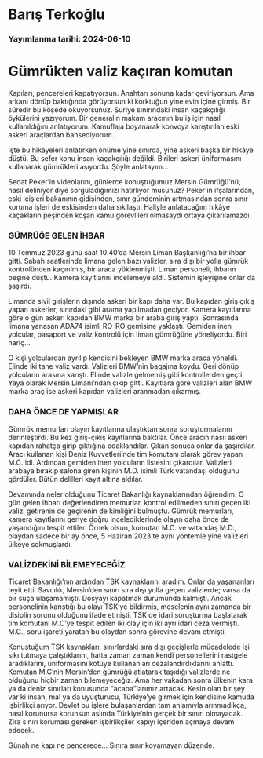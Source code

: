 # Barış Terkoğlu

### Yayımlanma tarihi: 2024-06-10

# Gümrükten valiz kaçıran komutan

Kapıları, pencereleri kapatıyorsun. Anahtarı sonuna kadar çeviriyorsun. Ama arkanı dönüp baktığında görüyorsun ki korktuğun yine evin içine girmiş. Bir süredir bu köşede okuyorsunuz. Suriye sınırındaki insan kaçakçılığı öykülerini yazıyorum. Bir generalin makam aracının bu iş için nasıl kullanıldığını anlatıyorum. Kamuflaja boyanarak konvoya karıştırılan eski askeri araçlardan bahsediyorum.

İşte bu hikâyeleri anlatırken önüme yine sınırda, yine askeri başka bir hikâye düştü. Bu sefer konu insan kaçakçılığı değildi. Birileri askeri üniformasını kullanarak gümrükleri aşıyordu. Şöyle anlatayım...

Sedat Peker’in videolarını, günlerce konuştuğumuz Mersin Gümrüğü’nü, nasıl deliniyor diye sorguladığımızı hatırlıyor musunuz? Peker’in ifşalarından, eski içişleri bakanının gidişinden, sınır gündeminin artmasından sonra sınır koruma işleri de eskisinden daha sıkılaştı. Haliyle anlatacağım hikâye kaçakların peşinden koşan kamu görevlileri olmasaydı ortaya çıkarılamazdı.


### GÜMRÜĞE GELEN İHBAR

10 Temmuz 2023 günü saat 10.40’da Mersin Liman Başkanlığı’na bir ihbar gitti. Sabah saatlerinde limana gelen bazı valizler, sıra dışı bir yolla gümrük kontrolünden kaçırılmış, bir araca yüklenmişti. Liman personeli, ihbarın peşine düştü. Kamera kayıtlarını incelemeye aldı. Sistemin işleyişine onlar da şaşırdı.

Limanda sivil girişlerin dışında askeri bir kapı daha var. Bu kapıdan giriş çıkış yapan askerler, sınırdaki gibi arama yapılmadan geçiyor. Kamera kayıtlarına göre o gün askeri kapıdan BMW marka bir araba giriş yaptı. Sonrasında limana yanaşan ADA74 isimli RO-RO gemisine yaklaştı. Gemiden inen yolcular, pasaport ve valiz kontrolü için liman gümrüğüne yöneliyordu. Biri hariç...

O kişi yolculardan ayrılıp kendisini bekleyen BMW marka araca yöneldi. Elinde iki tane valiz vardı. Valizleri BMW’nin bagajına koydu. Geri dönüp yolcuların arasına karıştı. Elinde valizle gelmemiş gibi kontrollerden geçti. Yaya olarak Mersin Limanı’ndan çıkıp gitti. Kayıtlara göre valizleri alan BMW marka araç ise askeri kapıdan valizleri aranmadan çıkarmış.


### DAHA ÖNCE DE YAPMIŞLAR

Gümrük memurları olayın kayıtlarına ulaştıktan sonra soruşturmalarını derinleştirdi. Bu kez giriş-çıkış kayıtlarına baktılar. Önce aracın nasıl askeri kapıdan rahatça girip çıktığına odaklandılar. Çıkan sonuca onlar da şaşırdılar. Aracı kullanan kişi Deniz Kuvvetleri’nde tim komutanı olarak görev yapan M.C. idi. Ardından gemiden inen yolcuların listesini çıkardılar. Valizleri arabaya bırakıp salona giren kişinin M.D. isimli Türk vatandaşı olduğunu gördüler. Bütün delilleri kayıt altına aldılar.

Devamında neler olduğunu Ticaret Bakanlığı kaynaklarından öğrendim. O gün gelen ihbarı değerlendiren memurlar, kontrol edilmeden sınırı geçen iki valizi getirenin de geçirenin de kimliğini bulmuştu. Gümrük memurları, kamera kayıtlarını geriye doğru incelediklerinde olayın daha önce de yaşandığını tespit ettiler. Örnek olsun, komutan M.C. ve vatandaş M.D., olaydan sadece bir ay önce, 5 Haziran 2023’te aynı yöntemle yine valizleri ülkeye sokmuşlardı.


### VALİZDEKİNİ BİLEMEYECEĞİZ

Ticaret Bakanlığı’nın ardından TSK kaynaklarını aradım. Onlar da yaşananları teyit etti. Savcılık, Mersin’den sınırı sıra dışı yolla geçen valizlerde; varsa da bir suça ulaşamamıştı. Dosyayı kapatmak durumunda kalmıştı. Ancak personelinin karıştığı bu olayı TSK’ye bildirmiş, meselenin aynı zamanda bir disiplin sorunu olduğunu ifade etmişti. TSK de idari soruşturma başlatarak tim komutanı M.C’ye tespit edilen iki olay için iki ayrı idari ceza vermişti. M.C., soru işareti yaratan bu olaydan sonra görevine devam etmişti.

Konuştuğum TSK kaynakları, sınırlardaki sıra dışı geçişlerle mücadelede işi sıkı tutmaya çalıştıklarını, hatta zaman zaman kendi personellerini rastgele aradıklarını, üniformasını kötüye kullananları cezalandırdıklarını anlattı. Komutan M.C’nin Mersin’den gümrüğü atlatarak taşıdığı valizlerde ne olduğunu hiçbir zaman bilemeyeceğiz. Ama her vakadan sonra ülkenin kara ya da deniz sınırları konusunda “acaba”larımız artacak. Kesin olan bir şey var ki insan, mal ya da uyuşturucu, Türkiye’ye girmek için kendisine kamuda işbirlikçi arıyor. Devlet bu işlere bulaşanlardan tam anlamıyla arınmadıkça, nasıl korunursa korunsun aslında Türkiye’nin gerçek bir sınırı olmayacak. Zira sınırı koruması gereken işbirlikçiler kapıyı içeriden açmaya devam edecek.

Günah ne kapı ne pencerede... Sınıra sınır koyamayan düzende.

